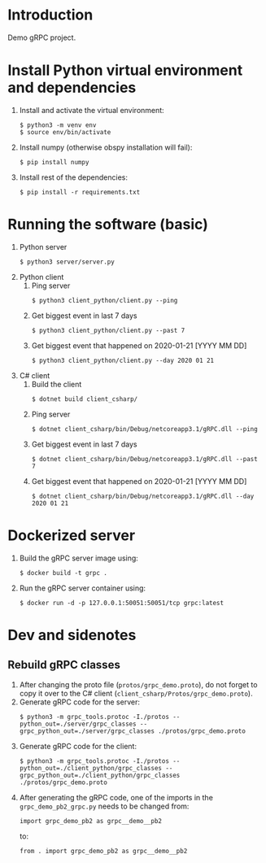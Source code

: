 # Introduction

Demo gRPC project.

# Install Python virtual environment and dependencies

1. Install and activate the virtual environment:
    ```
    $ python3 -m venv env
    $ source env/bin/activate
    ```
1. Install numpy (otherwise obspy installation will fail):
    ```
    $ pip install numpy
    ```
1. Install rest of the dependencies:
    ```
    $ pip install -r requirements.txt
    ```

# Running the software (basic)

1. Python server
    ```
    $ python3 server/server.py
    ```
1. Python client
    1. Ping server
        ```
        $ python3 client_python/client.py --ping
        ```
    1. Get biggest event in last 7 days
        ```
        $ python3 client_python/client.py --past 7
        ```
    1. Get biggest event that happened on 2020-01-21 [YYYY MM DD]
        ```
        $ python3 client_python/client.py --day 2020 01 21
        ```
1. C# client
    1. Build the client
        ```
        $ dotnet build client_csharp/
        ```
    1. Ping server
        ```
        $ dotnet client_csharp/bin/Debug/netcoreapp3.1/gRPC.dll --ping
        ```
    1. Get biggest event in last 7 days
        ```
        $ dotnet client_csharp/bin/Debug/netcoreapp3.1/gRPC.dll --past 7
        ```
    1. Get biggest event that happened on 2020-01-21 [YYYY MM DD]
        ```
        $ dotnet client_csharp/bin/Debug/netcoreapp3.1/gRPC.dll --day 2020 01 21
        ```

# Dockerized server

1. Build the gRPC server image using:
    ```
    $ docker build -t grpc .
    ```
1. Run the gRPC server container using:
    ```
    $ docker run -d -p 127.0.0.1:50051:50051/tcp grpc:latest
    ```

# Dev and sidenotes

## Rebuild gRPC classes

1. After changing the proto file (`protos/grpc_demo.proto`), do not forget to copy it over to the C# client (`client_csharp/Protos/grpc_demo.proto`).
1. Generate gRPC code for the server:
    ```
    $ python3 -m grpc_tools.protoc -I./protos --python_out=./server/grpc_classes --grpc_python_out=./server/grpc_classes ./protos/grpc_demo.proto
    ```
1. Generate gRPC code for the client:
    ```
    $ python3 -m grpc_tools.protoc -I./protos --python_out=./client_python/grpc_classes --grpc_python_out=./client_python/grpc_classes ./protos/grpc_demo.proto
    ```
1. After generating the gRPC code, one of the imports in the `grpc_demo_pb2_grpc.py` needs to be changed from:
    ```
    import grpc_demo_pb2 as grpc__demo__pb2
    ```
    to:
    ```
    from . import grpc_demo_pb2 as grpc__demo__pb2
    ```